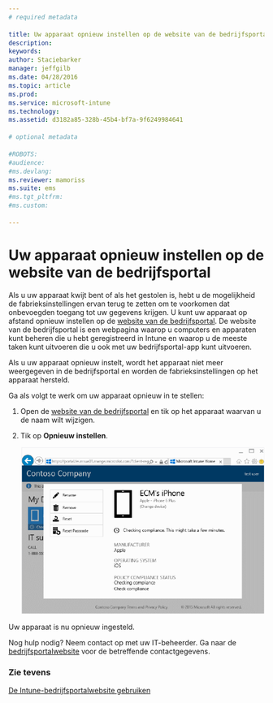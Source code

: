 ```yaml
---
# required metadata

title: Uw apparaat opnieuw instellen op de website van de bedrijfsportal | Microsoft Intune
description:
keywords:
author: Staciebarker
manager: jeffgilb
ms.date: 04/28/2016
ms.topic: article
ms.prod:
ms.service: microsoft-intune
ms.technology:
ms.assetid: d3182a85-328b-45b4-bf7a-9f6249984641

# optional metadata

#ROBOTS:
#audience:
#ms.devlang:
ms.reviewer: mamoriss
ms.suite: ems
#ms.tgt_pltfrm:
#ms.custom:

---
```



# Uw apparaat opnieuw instellen op de website van de bedrijfsportal

Als u uw apparaat kwijt bent of als het gestolen is, hebt u de mogelijkheid de fabrieksinstellingen ervan terug te zetten om te voorkomen dat onbevoegden toegang tot uw gegevens krijgen. U kunt uw apparaat op afstand opnieuw instellen op de [website van de bedrijfsportal](http://portal.manage.microsoft.com). De website van de bedrijfsportal is een webpagina waarop u computers en apparaten kunt beheren die u hebt geregistreerd in Intune en waarop u de meeste taken kunt uitvoeren die u ook met uw bedrijfsportal-app kunt uitvoeren.

Als u uw apparaat opnieuw instelt, wordt het apparaat niet meer weergegeven in de bedrijfsportal en worden de fabrieksinstellingen op het apparaat hersteld. 

Ga als volgt te werk om uw apparaat opnieuw in te stellen:

1.  Open de [website van de bedrijfsportal](http://portal.manage.microsoft.com) en tik op het apparaat waarvan u de naam wilt wijzigen.

2.  Tik op **Opnieuw instellen**.

    ![apparaat-opnieuw-instellen](./media//iwp-1-tap-reset-passcode.png)

Uw apparaat is nu opnieuw ingesteld.

Nog hulp nodig? Neem contact op met uw IT-beheerder. Ga naar de [bedrijfsportalwebsite](http://portal.manage.microsoft.com) voor de betreffende contactgegevens.

### Zie tevens
[De Intune-bedrijfsportalwebsite gebruiken](using-the-intune-company-portal-website.md)


<!--HONumber=Jun16_HO2-->


